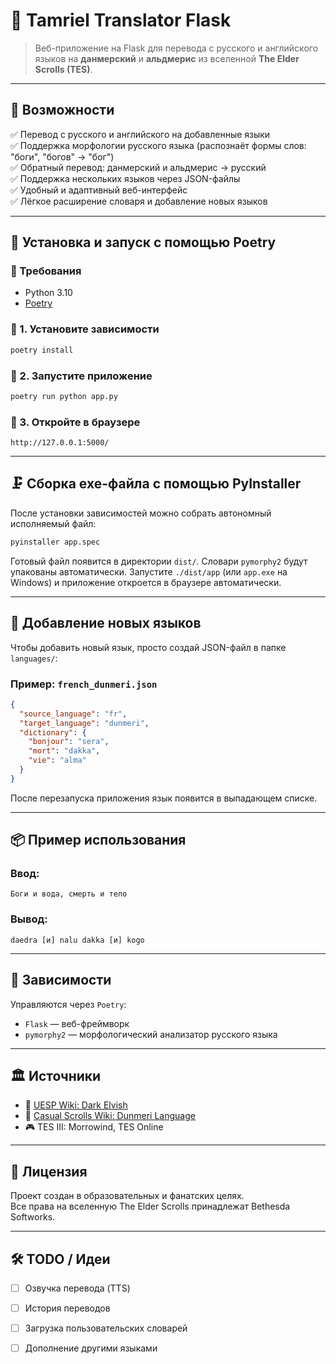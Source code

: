 
# 🐉 Tamriel Translator Flask

> Веб-приложение на Flask для перевода с русского и английского языков на **данмерский** и **альдмерис** из вселенной **The Elder Scrolls (TES)**.

---

## 🔮 Возможности

✅ Перевод с русского и английского на добавленные языки  
✅ Поддержка морфологии русского языка (распознаёт формы слов: "боги", "богов" → "бог")  
✅ Обратный перевод: данмерский и альдмерис → русский  
✅ Поддержка нескольких языков через JSON-файлы  
✅ Удобный и адаптивный веб-интерфейс  
✅ Лёгкое расширение словаря и добавление новых языков

---

## 🚀 Установка и запуск с помощью Poetry

### 📌 Требования

- Python 3.10
- [Poetry](https://python-poetry.org/docs/#installation)

### 🔹 1. Установите зависимости

```bash
poetry install
```

### 🔹 2. Запустите приложение

```bash
poetry run python app.py
```

### 🔹 3. Откройте в браузере

```
http://127.0.0.1:5000/
```

---

## 🗜️ Сборка exe-файла с помощью PyInstaller

После установки зависимостей можно собрать автономный исполняемый файл:

```bash
pyinstaller app.spec
```

Готовый файл появится в директории `dist/`. Словари `pymorphy2` будут
упакованы автоматически. Запустите `./dist/app` (или `app.exe` на Windows)
и приложение откроется в браузере автоматически.

---

## 🧠 Добавление новых языков

Чтобы добавить новый язык, просто создай JSON-файл в папке `languages/`:

### Пример: `french_dunmeri.json`

```json
{
  "source_language": "fr",
  "target_language": "dunmeri",
  "dictionary": {
    "bonjour": "sera",
    "mort": "dakka",
    "vie": "alma"
  }
}
```

После перезапуска приложения язык появится в выпадающем списке.

---

## 📦 Пример использования

### Ввод:
```
Боги и вода, смерть и тело
```

### Вывод:
```
daedra [и] nalu dakka [и] kogo
```

---

## 🧾 Зависимости

Управляются через `Poetry`:

- `Flask` — веб-фреймворк
- `pymorphy2` — морфологический анализатор русского языка

---

## 🏛 Источники

- 🔗 [UESP Wiki: Dark Elvish](https://en.uesp.net/wiki/Lore:Dark_Elvish)
- 🔗 [Casual Scrolls Wiki: Dunmeri Language](https://casualscrolls.fandom.com/wiki/Dunmeri_language)
- 🎮 TES III: Morrowind, TES Online

---

## 📜 Лицензия

Проект создан в образовательных и фанатских целях.  
Все права на вселенную The Elder Scrolls принадлежат Bethesda Softworks.

---

## 🛠️ TODO / Идеи

- [ ] Озвучка перевода (TTS)
- [ ] История переводов
- [ ] Загрузка пользовательских словарей
- [ ] Дополнение другими языками


